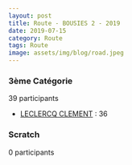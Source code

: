```yaml
---
layout: post
title: Route - BOUSIES 2 - 2019
date: 2019-07-15
category: Route
tags: Route
image: assets/img/blog/road.jpeg
---
```


### 3ème Catégorie
39 participants
- [LECLERCQ CLEMENT](https://teamspecializedlille.cc/coureurs/leclercqclement) : 36

### Scratch
0 participants
